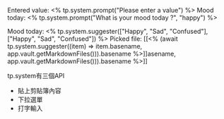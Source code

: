 Entered value: <% tp.system.prompt("Please enter a value") %>
Mood today: <% tp.system.prompt("What is your mood today ?", "happy") %>

Mood today: <% tp.system.suggester(["Happy", "Sad", "Confused"], ["Happy", "Sad", "Confused"]) %>
Picked file: [[<% (await tp.system.suggester((item) => item.basename, app.vault.getMarkdownFiles())).basename %>]]asename, app.vault.getMarkdownFiles())).basename %>]]





tp.system有三個API
* 貼上剪貼簿內容
* 下拉選單
* 打字輸入